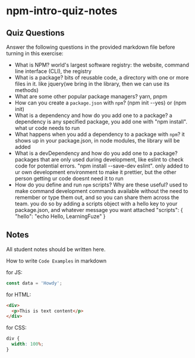 # npm-intro-quiz-notes

## Quiz Questions

Answer the following questions in the provided markdown file before turning in this exercise:

- What is NPM?
  world's largest software registry: the website, command line interface (CLI), the registry
- What is a package?
  bits of reusable code, a directory with one or more files in it. like jquery(we bring in the library, then we can use its methods)
- What are some other popular package managers?
  yarn, pnpm
- How can you create a `package.json` with `npm`?
  (npm init --yes) or (npm init)
- What is a dependency and how do you add one to a package?
  a dependency is any specified package, you add one with "npm install". what ur code needs to run
- What happens when you add a dependency to a package with `npm`?
  it shows up in your package.json, in node modules, the library will be added
- What is a devDependency and how do you add one to a package?
  packages that are only used during development, like eslint to check code for potential errors. "npm install --save-dev eslint". only added to ur own development environment to make it prettier, but the other person getting ur code doesnt need it to run
- How do you define and run `npm` scripts? Why are these useful?
  used to make command development commands available without the need to remember or type them out, and so you can share them across the team. you do so by adding a scripts object with a hello key to your package.json, and whatever message you want attached
  "scripts": {
  "hello": "echo Hello, LearningFuze"
  }

## Notes

All student notes should be written here.

How to write `Code Examples` in markdown

for JS:

```javascript
const data = 'Howdy';
```

for HTML:

```html
<div>
  <p>This is text content</p>
</div>
```

for CSS:

```css
div {
  width: 100%;
}
```
